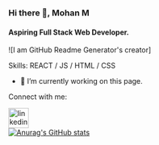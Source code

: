 
### Hi there 👋, Mohan M
#### Aspiring Full Stack Web Developer.

![I am GitHub Readme Generator's creator]



Skills: REACT / JS / HTML / CSS

- 🔭 I’m currently working on this page. 

Connect with me:


[<img src='https://cdn.jsdelivr.net/npm/simple-icons@3.0.1/icons/linkedin.svg' alt='linkedin' height='40'>](https://www.linkedin.com/in/mohan-m-connect//)  
[![Anurag's GitHub stats](https://github-readme-stats.vercel.app/api?username=MohanM501)](https://github.com/MohanM501/github-readme-stats)



